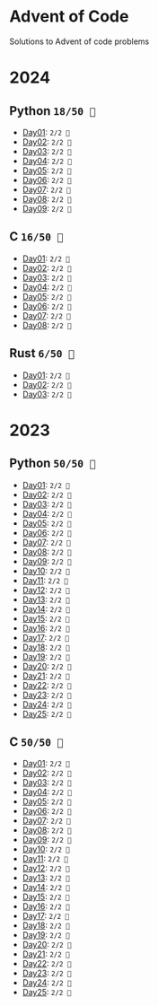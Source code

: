 # Advent of Code
Solutions to Advent of code problems

# 2024
## Python `18/50 🌟`

* [Day01](2024/python/Day01): `2/2 🌟`
* [Day02](2024/python/Day02): `2/2 🌟`
* [Day03](2024/python/Day03): `2/2 🌟`
* [Day04](2024/python/Day04): `2/2 🌟`
* [Day05](2024/python/Day05): `2/2 🌟`
* [Day06](2024/python/Day06): `2/2 🌟`
* [Day07](2024/python/Day07): `2/2 🌟`
* [Day08](2024/python/Day08): `2/2 🌟`
* [Day09](2024/python/Day09): `2/2 🌟`

## C `16/50 🌟`

* [Day01](2024/c/Day01): `2/2 🌟`
* [Day02](2024/c/Day02): `2/2 🌟`
* [Day03](2024/c/Day03): `2/2 🌟`
* [Day04](2024/c/Day04): `2/2 🌟`
* [Day05](2024/c/Day05): `2/2 🌟`
* [Day06](2024/c/Day06): `2/2 🌟`
* [Day07](2024/c/Day07): `2/2 🌟`
* [Day08](2024/c/Day08): `2/2 🌟`

## Rust `6/50 🌟`

* [Day01](2024/rust/Day01): `2/2 🌟`
* [Day02](2024/rust/Day02): `2/2 🌟`
* [Day03](2024/rust/Day03): `2/2 🌟`

# 2023
## Python `50/50 🌟`
* [Day01](2023/python/Day01): `2/2 🌟`
* [Day02](2023/python/Day02): `2/2 🌟`
* [Day03](2023/python/Day03): `2/2 🌟`
* [Day04](2023/python/Day04): `2/2 🌟`
* [Day05](2023/python/Day05): `2/2 🌟`
* [Day06](2023/python/Day06): `2/2 🌟`
* [Day07](2023/python/Day07): `2/2 🌟`
* [Day08](2023/python/Day08): `2/2 🌟`
* [Day09](2023/python/Day09): `2/2 🌟`
* [Day10](2023/python/Day10): `2/2 🌟`
* [Day11](2023/python/Day11): `2/2 🌟`
* [Day12](2023/python/Day12): `2/2 🌟`
* [Day13](2023/python/Day13): `2/2 🌟`
* [Day14](2023/python/Day14): `2/2 🌟`
* [Day15](2023/python/Day15): `2/2 🌟`
* [Day16](2023/python/Day16): `2/2 🌟`
* [Day17](2023/python/Day17): `2/2 🌟`
* [Day18](2023/python/Day18): `2/2 🌟`
* [Day19](2023/python/Day19): `2/2 🌟`
* [Day20](2023/python/Day20): `2/2 🌟`
* [Day21](2023/python/Day21): `2/2 🌟`
* [Day22](2023/python/Day22): `2/2 🌟`
* [Day23](2023/python/Day23): `2/2 🌟`
* [Day24](2023/python/Day24): `2/2 🌟`
* [Day25](2023/python/Day25): `2/2 🌟`

## C `50/50 🌟`
* [Day01](2023/C/Day01): `2/2 🌟`
* [Day02](2023/C/Day02): `2/2 🌟`
* [Day03](2023/C/Day03): `2/2 🌟`
* [Day04](2023/C/Day04): `2/2 🌟`
* [Day05](2023/C/Day05): `2/2 🌟`
* [Day06](2023/C/Day06): `2/2 🌟`
* [Day07](2023/C/Day07): `2/2 🌟`
* [Day08](2023/C/Day08): `2/2 🌟`
* [Day09](2023/C/Day09): `2/2 🌟`
* [Day10](2023/C/Day10): `2/2 🌟`
* [Day11](2023/C/Day11): `2/2 🌟`
* [Day12](2023/C/Day12): `2/2 🌟`
* [Day13](2023/C/Day13): `2/2 🌟`
* [Day14](2023/C/Day14): `2/2 🌟`
* [Day15](2023/C/Day15): `2/2 🌟`
* [Day16](2023/C/Day16): `2/2 🌟`
* [Day17](2023/C/Day17): `2/2 🌟`
* [Day18](2023/C/Day18): `2/2 🌟`
* [Day19](2023/C/Day19): `2/2 🌟`
* [Day20](2023/C/Day20): `2/2 🌟`
* [Day21](2023/C/Day21): `2/2 🌟`
* [Day22](2023/C/Day22): `2/2 🌟`
* [Day23](2023/C/Day23): `2/2 🌟`
* [Day24](2023/C/Day24): `2/2 🌟`
* [Day25](2023/C/Day25): `2/2 🌟`
